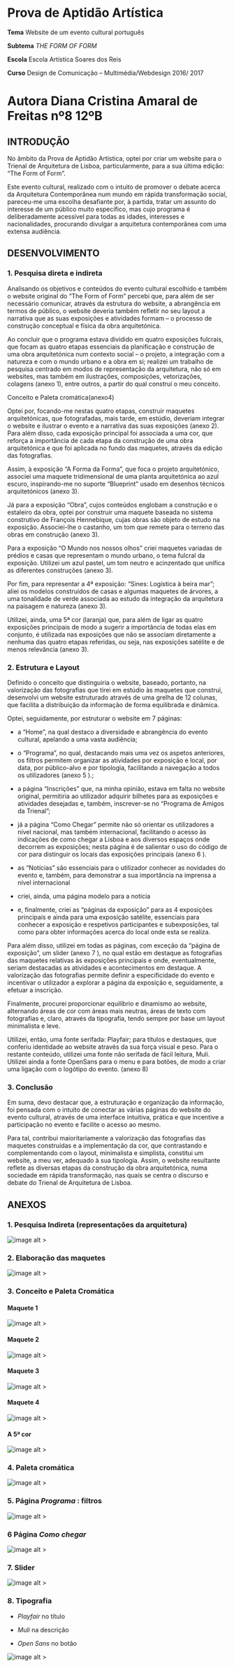 # Prova de Aptidão Artística

<strong>Tema</strong> Website de um evento cultural português

<strong>Subtema</strong> *THE FORM OF FORM*

<strong>Escola</strong> Escola Artística Soares dos Reis

<strong>Curso</strong> Design de Comunicação – Multimédia/Webdesign 2016/ 2017

<strong>Autora</strong> Diana Cristina Amaral de Freitas nº8 12ºB
======

## INTRODUÇÃO

No âmbito da Prova de Aptidão Artística, optei por criar um website para o Trienal de
Arquitetura de Lisboa, particularmente, para a sua última edição: “The Form of Form”.

Este evento cultural, realizado com o intuito de promover o debate acerca da Arquitetura
Contemporânea num mundo em rápida transformação social, pareceu-me uma escolha
desafiante por, à partida, tratar um assunto do interesse de um público muito específico,
mas cujo programa é deliberadamente acessível para todas as idades, interesses e
nacionalidades, procurando divulgar a arquitetura contemporânea com uma extensa
audiência.

## DESENVOLVIMENTO

### 1. Pesquisa direta e indireta

Analisando os objetivos e conteúdos do evento cultural escolhido e também o website
original do “The Form of Form” percebi que, para além de ser necessário comunicar,
através da estrutura do website, a abrangência em termos de público, o website deveria
também refletir no seu layout a narrativa que as suas exposições e atividades formam – o
processo de construção conceptual e física da obra arquitetónica.

Ao concluir que o programa estava dividido em quatro exposições fulcrais, que focam as
quatro etapas essenciais da planificação e construção de uma obra arquitetónica num
contexto social – o projeto, a integração com a natureza e com o mundo urbano e a obra
em si; realizei um trabalho de pesquisa centrado em modos de representação da
arquitetura, não só em websites, mas também em ilustrações, composições, vetorizações,
colagens (anexo 1), entre outros, a partir do qual construí o meu conceito.

Conceito e Paleta cromática(anexo4)

Optei por, focando-me nestas quatro etapas, construir maquetes arquitetónicas, que
fotografadas, mais tarde, em estúdio, deveriam integrar o website e ilustrar o evento e a
narrativa das suas exposições (anexo 2). Para além disso, cada exposição principal foi
associada a uma cor, que reforça a importância de cada etapa da construção de uma
obra arquitetónica e que foi aplicada no fundo das maquetes, através da edição das
fotografias.

Assim, à exposição “A Forma da Forma”, que foca o projeto arquitetónico, associei uma
maquete tridimensional de uma planta arquitetónica ao azul escuro, inspirando-me no
suporte “Blueprint” usado em desenhos técnicos arquitetónicos (anexo 3).


Já para a exposição “Obra”, cujos conteúdos englobam a construção e o estaleiro da
obra, optei por construir uma maquete baseada no sistema construtivo de François
Hennebique, cujas obras são objeto de estudo na exposição. Associei-lhe o castanho, um
tom que remete para o terreno das obras em construção (anexo 3).

Para a exposição “O Mundo nos nossos olhos” criei maquetes variadas de prédios e
casas que representam o mundo urbano, o tema fulcral da exposição. Utilizei um azul
pastel, um tom neutro e acinzentado que unifica as diferentes construções (anexo 3).

Por fim, para representar a 4ª exposição: “Sines: Logística à beira mar”; aliei os modelos
construídos de casas e algumas maquetes de árvores, a uma tonalidade de verde
associada ao estudo da integração da arquitetura na paisagem e natureza (anexo 3).

Utilizei, ainda, uma 5ª cor (laranja) que, para além de ligar as quatro exposições principais
de modo a sugerir a importância de todas elas em conjunto, é utilizada nas exposições
que não se associam diretamente a nenhuma das quatro etapas referidas, ou seja, nas
exposições satélite e de menos relevância (anexo 3).

### 2. Estrutura e Layout

Definido o conceito que distinguiria o website, baseado, portanto, na valorização das
fotografias que tirei em estúdio às maquetes que construí, desenvolvi um website
estruturado através de uma grelha de 12 colunas, que facilita a distribuição da informação
de forma equilibrada e dinâmica.

Optei, seguidamente, por estruturar o website em 7 páginas:

- a “Home”, na qual destaco a diversidade e abrangência do evento cultural, apelando a
    uma vasta audiência;
- o “Programa”, no qual, destacando mais uma vez os aspetos anteriores, os filtros
    permitem organizar as atividades por exposição e local, por data, por público-alvo e
    por tipologia, facilitando a navegação a todos os utilizadores (anexo 5 ).;
- a página “Inscrições” que, na minha opinião, estava em falta no website original,
    permitiria ao utilizador adquirir bilhetes para as exposições e atividades desejadas e,
    também, inscrever-se no “Programa de Amigos da Trienal”;
- já a página “Como Chegar” permite não só orientar os utilizadores a nível nacional,
    mas também internacional, facilitando o acesso às indicações de como chegar a
    Lisboa e aos diversos espaços onde decorrem as exposições; nesta página é de
    salientar o uso do código de cor para distinguir os locais das exposições principais
    (anexo 6 ).


- as “Notícias” são essenciais para o utilizador conhecer as novidades do evento e,
    também, para demonstrar a sua importância na imprensa a nível internacional
- criei, ainda, uma página modelo para a notícia
- e, finalmente, criei as “páginas da exposição” para as 4 exposições principais e ainda
    para uma exposição satélite, essenciais para conhecer a exposição e respetivos
    participantes e subexposições, tal como para obter informações acerca do local onde
    esta se realiza.

Para além disso, utilizei em todas as páginas, com exceção da “página de exposição”, um
slider (anexo 7 ), no qual estão em destaque as fotografias das maquetes relativas às
exposições principais e onde, eventualmente, seriam destacadas as atividades e
acontecimentos em destaque. A valorização das fotografias permite definir a
especificidade do evento e incentivar o utilizador a explorar a página da exposição e,
seguidamente, a efetuar a inscrição.

Finalmente, procurei proporcionar equilíbrio e dinamismo ao website, alternando áreas de
cor com áreas mais neutras, áreas de texto com fotografias e, claro, através da tipografia,
tendo sempre por base um layout minimalista e leve.

Utilizei, então, uma fonte serifada: Playfair; para títulos e destaques, que conferiu
identidade ao website através da sua força visual e peso. Para o restante conteúdo,
utilizei uma fonte não serifada de fácil leitura, Muli. Utilizei ainda a fonte OpenSans para o
menu e para botões, de modo a criar uma ligação com o logótipo do evento. (anexo 8)

### 3. Conclusão

Em suma, devo destacar que, a estruturação e organização da informação, foi pensada
com o intuito de conectar as várias páginas do website do evento cultural, através de uma
interface intuitiva, prática e que incentive a participação no evento e facilite o acesso ao
mesmo.

Para tal, contribui maioritariamente a valorização das fotografias das maquetes
construídas e a implementação da cor, que contrastando e complementando com o
layout, minimalista e simplista, constitui um website, a meu ver, adequado à sua tipologia.
Assim, o website resultante reflete as diversas etapas da construção da obra
arquitetónica, numa sociedade em rápida transformação, nas quais se centra o discurso e
debate do Trienal de Arquitetura de Lisboa.

## ANEXOS

### 1. Pesquisa Indireta (representações da arquitetura)

![image alt >](/rel_images/1_1.PNG)

### 2. Elaboração das maquetes

![image alt >](/rel_images/2.PNG)

### 3. Conceito e Paleta Cromática

#### Maquete 1
![image alt >](/rel_images/3.PNG)

#### Maquete 2
![image alt >](/rel_images/4.PNG)

#### Maquete 3
![image alt >](/rel_images/5.PNG)

#### Maquete 4
![image alt >](/rel_images/6.PNG)

#### A 5ª cor
![image alt >](/rel_images/7.PNG)

### 4. Paleta cromática
![image alt >](/rel_images/8.PNG)

### 5. Página *Programa* : filtros
![image alt >](/rel_images/9.PNG)

### 6 Página *Como chegar*
![image alt >](/rel_images/10.PNG)

### 7. Slider
![image alt >](/rel_images/11.PNG)

### 8. Tipografia

- *Playfair* no título

- *Muli* na descrição

- *Open Sans* no botão

![image alt >](/rel_images/12.PNG)


